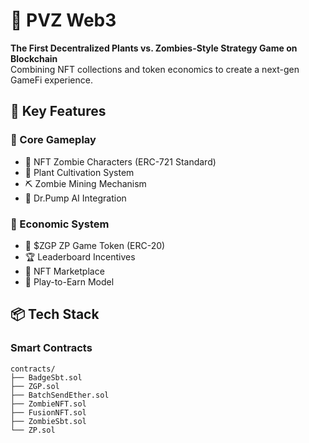 # 🌱 PVZ Web3 

**The First Decentralized Plants vs. Zombies-Style Strategy Game on Blockchain**  
Combining NFT collections and token economics to create a next-gen GameFi experience.

## 🚀 Key Features

### 🌟 Core Gameplay
- 🧬 NFT Zombie Characters (ERC-721 Standard)
- 🌱 Plant Cultivation System
- ⛏️ Zombie Mining Mechanism
- 🎨 Dr.Pump AI Integration

### 💎 Economic System
- 🌻 $ZGP ZP Game Token (ERC-20)
- 🏆 Leaderboard Incentives
- 🎨 NFT Marketplace
- 🔄 Play-to-Earn Model

## 📦 Tech Stack

### Smart Contracts
```solidity
contracts/
├── BadgeSbt.sol
├── ZGP.sol
├── BatchSendEther.sol
├── ZombieNFT.sol
├── FusionNFT.sol
├── ZombieSbt.sol
└── ZP.sol

